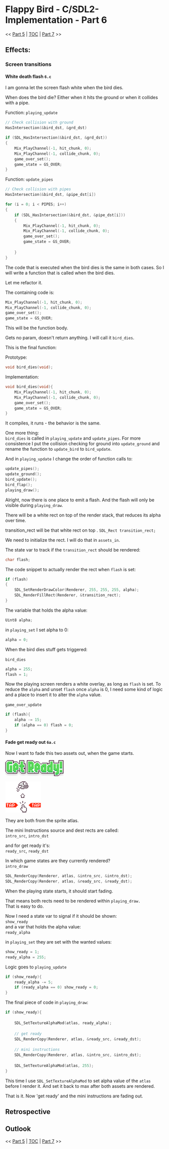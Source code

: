 # Flappy Bird - C/SDL2-Implementation - Part 6

<< [Part 5](FlappyBird_5.md) | [TOC](TOC.md) | [Part 7](Patience.md) >><br>

## Effects:

### Screen transitions

#### White death flash `6.c`

I am gonna let the screen flash white when the bird dies.

When does the bird die?
Either when it hits the ground or when it collides with a pipe.


Function: `playing_update`
```c
// Check collision with ground
HasIntersection(&bird_dst, &grd_dst)
```

```c
if (SDL_HasIntersection(&bird_dst, &grd_dst))
{
    Mix_PlayChannel(-1, hit_chunk, 0);
    Mix_PlayChannel(-1, collide_chunk, 0);
    game_over_set();
    game_state = GS_OVER;
}
```

Function: `update_pipes`

```c
// Check collision with pipes
HasIntersection(&bird_dst, &pipe_dst[i])
```

```c
for (i = 0; i < PIPES; i++)
{
	if (SDL_HasIntersection(&bird_dst, &pipe_dst[i]))
	{
		Mix_PlayChannel(-1, hit_chunk, 0);
		Mix_PlayChannel(-1, collide_chunk, 0);
		game_over_set();
		game_state = GS_OVER;

	}
}
```

The code that is executed when the bird dies is the same in both cases.
So I will write a function that is called when the bird dies.

Let me refactor it.

The containing code is:

```c
Mix_PlayChannel(-1, hit_chunk, 0);
Mix_PlayChannel(-1, collide_chunk, 0);
game_over_set();
game_state = GS_OVER;
```
This will be the function body.


Gets no param, doesn't return anything. I will call it `bird_dies`.

This is the final function:

Prototype:
```c
void bird_dies(void);
```

Implementation:
```c
void bird_dies(void){
	Mix_PlayChannel(-1, hit_chunk, 0);
	Mix_PlayChannel(-1, collide_chunk, 0);
	game_over_set();
	game_state = GS_OVER;
}
```

It compiles, it runs - the behavior is the same.

One more thing:  
`bird_dies` is called in `playing_update` and  `update_pipes`.
For more consistence I put the collision checking for ground into `update_ground` and rename the function to `update_bird` to `bird_update`.

And in `playing_update` I change the order of function calls to:

```c
update_pipes();
update_ground();
bird_update();
bird_flap();
playing_draw();
```

Alright, now there is one place to emit a flash. And the flash will only be visible during `playing_draw`.

There will be a white rect on top of the render stack, that reduces its alpha over time.

transition_rect will be that white rect on top .
`SDL_Rect transition_rect;`

We need to initialize the rect.
I will do that in `assets_in`.

The state var to track if the `transition_rect` should be rendered:  
```c
char flash;
```

The code snippet to actually render the rect when `flash` is set:

```c
if (flash)
{
	SDL_SetRenderDrawColor(Renderer, 255, 255, 255, alpha);
	SDL_RenderFillRect(Renderer, &transition_rect);
}
```

The variable that holds the alpha value:
```c
Uint8 alpha;
```


in `playing_set` I set alpha to 0:

```c
alpha = 0;
```

When the bird dies stuff gets triggered:  

`bird_dies`

```c
alpha = 255;
flash = 1;
```

Now the playing screen renders a white overlay, as long as `flash` is set.
To reduce the `alpha` and unset `flash` once `alpha` is 0, I need some kind of logic and a place to insert it to alter the `alpha` value.

`game_over_update`
```c
if (flash){
	alpha -= 15;
	if (alpha == 0) flash = 0;
}
```

#### Fade get ready out `6a.c`

Now I want to fade this two assets out, when the game starts.

![](./Images/GetReady.png)


![](./Images/MiniInstructions.png)

They are both from the sprite atlas.

The mini Instructions source and dest rects are called:  
`intro_src`, `intro_dst`

and for get ready it's:  
`ready_src`, `ready_dst`

In which game states are they currently rendered?  
`intro_draw`

```c
SDL_RenderCopy(Renderer, atlas, &intro_src, &intro_dst);
SDL_RenderCopy(Renderer, atlas, &ready_src, &ready_dst);
```

When the playing state starts, it should start fading.

That means both rects need to be rendered within `playing_draw.`  
That is easy to do. 

Now I need a state var to signal if it should be shown:  
`show_ready`  
and a var that holds the alpha value:  
`ready_alpha`  

in `playing_set` they are set with the wanted values:

```c
show_ready = 1;
ready_alpha = 255;
```

Logic goes to `playing_update`
```c
if (show_ready){
	ready_alpha -= 5;
	if (ready_alpha == 0) show_ready = 0;
}
```

The final piece of code in `playing_draw`:

```c
if (show_ready){

	SDL_SetTextureAlphaMod(atlas, ready_alpha);

	// get ready
	SDL_RenderCopy(Renderer, atlas, &ready_src, &ready_dst);

	// mini instructions
	SDL_RenderCopy(Renderer, atlas, &intro_src, &intro_dst);
	
	SDL_SetTextureAlphaMod(atlas, 255);
}
```

This time I use `SDL_SetTextureAlphaMod` to set alpha value of the `atlas` before I render it. And set it back to max after both assets are rendered.

That is it. Now 'get ready' and the mini instructions are fading out.
## Retrospective

## Outlook

<< [Part 5](FlappyBird_5.md) | [TOC](TOC.md) | [Part 7](Patience.md) >><br>
